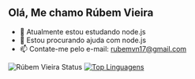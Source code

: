 ﻿## Olá, Me chamo Rúbem Vieira 

<!--
- 🔭 I’m currently working on ...
- 👯 I’m looking to collaborate on ...
- 💬 Ask me about ...
- 😄 Pronouns: ...
- ⚡ Fun fact: ...
-->

- 🌱 Atualmente estou estudando node.js
- 🤔 Estou procurando ajuda com node.js
- 📫 Contate-me pelo e-mail: rubemvn17@gmail.com
 
 ![Rúbem Vieira Status](https://github-readme-stats.vercel.app/api?username=rubemvn&show_icons=true&theme=tokyonight)
[![Top Linguagens](https://github-readme-stats.vercel.app/api/top-langs/?username=rubemvn&layout=compact&theme=tokyonight)](https://github.com/rubemvn/github-readme-stats)
